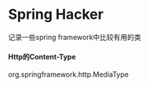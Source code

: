 # Spring Hacker

记录一些spring framework中比较有用的类

#### Http的Content-Type

org.springframework.http.MediaType

